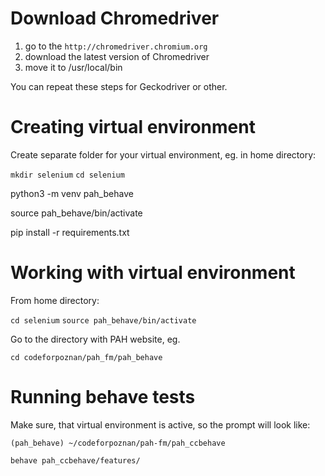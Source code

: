 # Download Chromedriver

1. go to the `http://chromedriver.chromium.org`
1. download the latest version of Chromedriver
1. move it to /usr/local/bin

You can repeat these steps for Geckodriver or other.

# Creating virtual environment

Create separate folder for your virtual environment, eg. in home directory:

`mkdir selenium`
`cd selenium`

python3 -m venv pah_behave

source pah_behave/bin/activate

pip install -r requirements.txt

# Working with virtual environment

From home directory:

`cd selenium`
`source pah_behave/bin/activate`

Go to the directory with PAH website, eg.

`cd codeforpoznan/pah_fm/pah_behave`

# Running behave tests

Make sure, that virtual environment is active, so the prompt will look like:

`(pah_behave) ~/codeforpoznan/pah-fm/pah_ccbehave`

`behave pah_ccbehave/features/`

